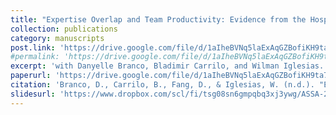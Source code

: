 ```yaml
---
title: "Expertise Overlap and Team Productivity: Evidence from the Hospital Industry"
collection: publications
category: manuscripts
post.link: 'https://drive.google.com/file/d/1aIheBVNq5laExAqGZBofiKH9ta711aig/view'
#permalink: 'https://drive.google.com/file/d/1aIheBVNq5laExAqGZBofiKH9ta711aig/view'
excerpt: 'with Danyelle Branco, Bladimir Carrilo, and Wilman Iglesias.'
paperurl: 'https://drive.google.com/file/d/1aIheBVNq5laExAqGZBofiKH9ta711aig/view'
citation: 'Branco, D., Carrilo, B., Fang, D., & Iglesias, W. (n.d.). "Expertise Overlap and Team Productivity: Evidence from the Hospital Industry." Working Paper.'
slidesurl: 'https://www.dropbox.com/scl/fi/tsg08sn6gmpqbq3xj3ywg/ASSA-2023-overlap.pdf?rlkey=ke0t406r4sv9pcbkgy68pwvmg&dl=0'
---
```


